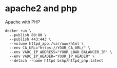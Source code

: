 # apache2 and php
Apache with PHP    
    
````
docker run \
  --publish 80:80 \
  --publish 443:443 \
  --volume httpd_app:/var/www/html \
  --env CA_URL="https://YOUR_CA_URL/" \
  --env VADC_IP_ADDRESS="YOUR_LOAD_BALANCER_IP" \
  --env VADC_IP_HEADER="YOUR_IP_HEADER" \
  --detach --name httpd bshp/httpd_php:latest
````  
